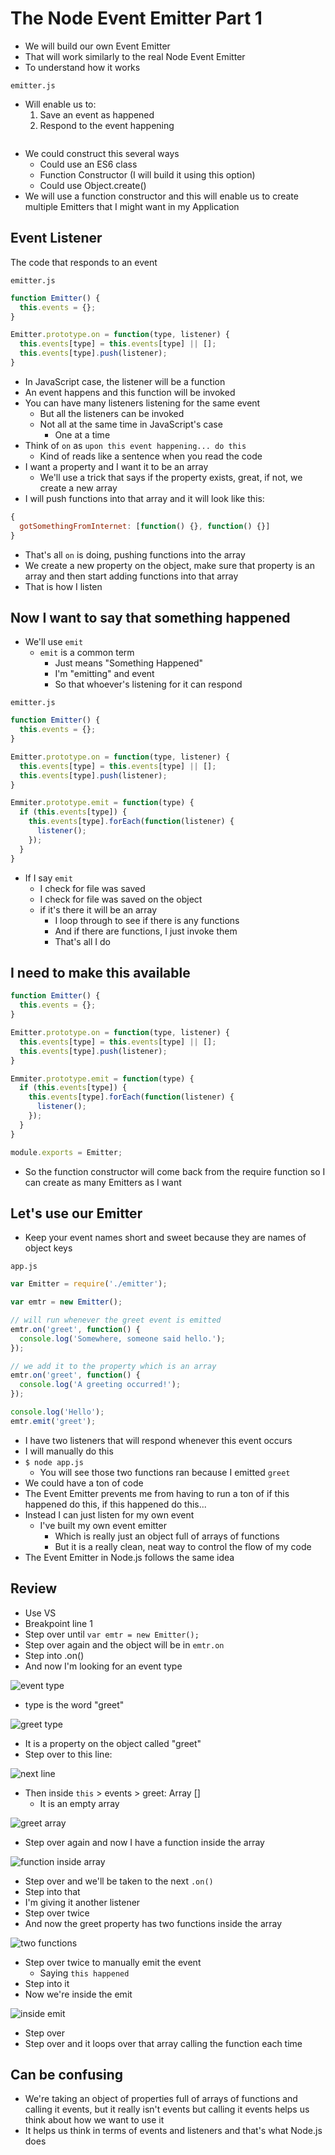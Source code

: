 # The Node Event Emitter Part 1
* We will build our own Event Emitter
* That will work similarly to the real Node Event Emitter
* To understand how it works

`emitter.js`

* Will enable us to:
    1. Save an event as happened
    2. Respond to the event happening

```

```

* We could construct this several ways
    - Could use an ES6 class
    - Function Constructor (I will build it using this option)
    - Could use Object.create()
* We will use a function constructor and this will enable us to create multiple Emitters that I might want in my Application

## Event Listener
The code that responds to an event

`emitter.js`

```js
function Emitter() {
  this.events = {};
}

Emitter.prototype.on = function(type, listener) {
  this.events[type] = this.events[type] || [];
  this.events[type].push(listener);
}
```

* In JavaScript case, the listener will be a function
* An event happens and this function will be invoked
* You can have many listeners listening for the same event
    - But all the listeners can be invoked
    - Not all at the same time in JavaScript's case
        + One at a time
* Think of `on` as `upon this event happening... do this`
    - Kind of reads like a sentence when you read the code 
* I want a property and I want it to be an array
    - We'll use a trick that says if the property exists, great, if not, we create a new array
* I will push functions into that array and it will look like this:

```js
{
  gotSomethingFromInternet: [function() {}, function() {}]
}
```

* That's all `on` is doing, pushing functions into the array
* We create a new property on the object, make sure that property is an array and then start adding functions into that array
* That is how I listen

## Now I want to say that something happened
* We'll use `emit`
    - `emit` is a common term
        + Just means "Something Happened"
        + I'm "emitting" and event
        + So that whoever's listening for it can respond

`emitter.js`

```js
function Emitter() {
  this.events = {};
}

Emitter.prototype.on = function(type, listener) {
  this.events[type] = this.events[type] || [];
  this.events[type].push(listener);
}

Emmiter.prototype.emit = function(type) {
  if (this.events[type]) {
    this.events[type].forEach(function(listener) {
      listener();
    });
  }
}
```

* If I say `emit`
    - I check for file was saved
    - I check for file was saved on the object
    - if it's there it will be an array
        + I loop through to see if there is any functions
        + And if there are functions, I just invoke them
        + That's all I do

## I need to make this available
```js
function Emitter() {
  this.events = {};
}

Emitter.prototype.on = function(type, listener) {
  this.events[type] = this.events[type] || [];
  this.events[type].push(listener);
}

Emmiter.prototype.emit = function(type) {
  if (this.events[type]) {
    this.events[type].forEach(function(listener) {
      listener();
    });
  }
}

module.exports = Emitter;
```

* So the function constructor will come back from the require function so I can create as many Emitters as I want

## Let's use our Emitter
* Keep your event names short and sweet because they are names of object keys

`app.js`

```js
var Emitter = require('./emitter');

var emtr = new Emitter();

// will run whenever the greet event is emitted
emtr.on('greet', function() {
  console.log('Somewhere, someone said hello.');
});

// we add it to the property which is an array
emtr.on('greet', function() {
  console.log('A greeting occurred!');
});

console.log('Hello');
emtr.emit('greet');
```

* I have two listeners that will respond whenever this event occurs
* I will manually do this
* `$ node app.js`
    - You will see those two functions ran because I emitted `greet`
* We could have a ton of code
* The Event Emitter prevents me from having to run a ton of if this happened do this, if this happened do this...
* Instead I can just listen for my own event
    - I've built my own event emitter
        + Which is really just an object full of arrays of functions
        + But it is a really clean, neat way to control the flow of my code
* The Event Emitter in Node.js follows the same idea

## Review
* Use VS
* Breakpoint line 1
* Step over until `var emtr = new Emitter();`
* Step over again and the object will be in `emtr.on`
* Step into .on()
* And now I'm looking for an event type

![event type](https://i.imgur.com/OgfRhAJ.png)

* type is the word "greet"

![greet type](https://i.imgur.com/G4U0Gz7.png)

* It is a property on the object called "greet"
* Step over to this line:

![next line](https://i.imgur.com/o3dIZFK.png)

* Then inside `this` > events > greet: Array []
    - It is an empty array

![greet array](https://i.imgur.com/tCV7hnL.png)

* Step over again and now I have a function inside the array

![function inside array](https://i.imgur.com/S6dNrnb.png)

* Step over and we'll be taken to the next `.on()`
* Step into that
* I'm giving it another listener
* Step over twice
* And now the greet property has two functions inside the array

![two functions](https://i.imgur.com/trTrwpk.png)

* Step over twice to manually emit the event
    - Saying `this happened`
* Step into it
* Now we're inside the emit

![inside emit](https://i.imgur.com/B04nj41.png)

* Step over
* Step over and it loops over that array calling the function each time

## Can be confusing
* We're taking an object of properties full of arrays of functions and calling it events, but it really isn't events but calling it events helps us think about how we want to use it
* It helps us think in terms of events and listeners and that's what Node.js does
